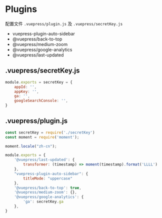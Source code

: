# Plugins

配置文件 `.vuepress/plugin.js` 及 `.vuepress/secretKey.js`

- vuepress-plugin-auto-sidebar
- @vuepress/back-to-top
- @vuepress/medium-zoom
- @vuepress/google-analytics
- @vuepress/last-updated

## .vuepress/secretKey.js

```js
module.exports = secretKey = {
    appId: '',
    appKey: '',
    ga: '',
    googleSearchConsole: '',
}
```

## .vuepress/plugin.js

```js
const secretKey = require('./secretKey')
const moment = require('moment');

moment.locale("zh-cn");

module.exports = {
    '@vuepress/last-updated': {
        transformer: (timestamp) => moment(timestamp).format('LLLL')
    },
    "vuepress-plugin-auto-sidebar": {
        titleMode: "uppercase"
    },
    '@vuepress/back-to-top': true,
    '@vuepress/medium-zoom': {},
    '@vuepress/google-analytics': {
        'ga': secretKey.ga
    },
}

```
